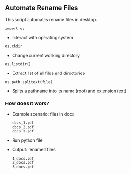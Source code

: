 ## Automate Rename Files
This script automates rename files in desktop.

<code>import os</code>
- Interact with operating system

<code>os.chdir</code>
- Change current working directory

<code>os.listdir()</code>
- Extract list of all files and directories

<code>os.path.splitext(file)</code>
- Splits a pathname into its name (root) and extension (ext)

### How does it work?
- Example scenario: files in docs

      docs_1.pdf
      docs_2.pdf
      docs_3.pdf

- Run python file
- Output: renamed files

      1_docs.pdf
      2_docs.pdf
      3_docs.pdf
